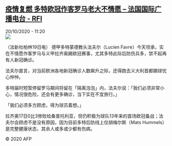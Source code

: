 <!--1603187678000-->
[疫情复燃 多特欧冠作客罗马老大不情愿 – 法国国际广播电台 - RFI](http://www.rfi.fr//cn/contenu/20201020-%E7%96%AB%E6%83%85%E5%A4%8D%E7%87%83-%E5%A4%9A%E7%89%B9%E6%AC%A7%E5%86%A0%E4%BD%9C%E5%AE%A2%E7%BD%97%E9%A9%AC%E8%80%81%E5%A4%A7%E4%B8%8D%E6%83%85%E6%84%BF)
------

<div>20/10/2020 - 11:20</div><img src="https://s.rfi.fr/media/display/74ca6b48-12b8-11eb-a9e5-005056a98db9/w:310/p:16x9/spo0002b.201020172003.jpg"><div class="t-content__body u-clearfix"><p>（法新社柏林19日电）    德甲多特蒙德教头法夫尔（Lucien Favre）今天坦承，实在不情愿作客罗马与义甲拉齐奥踢欧冠赛事，尤其多特此际后防伤兵多，禁不起再有人新冠确诊。</p><p>    法夫尔直言，对当前欧洲各地新冠确诊人数飙升之际，还得跑去义大利首都踢球忧心忡忡。</p><p>    多特届时短暂停留罗马期间将留在「隔离泡泡」内，法夫尔说：「我们必须非常小心，情况很危险，还会有更多确诊，当下实在不宜旅行。」</p><p>    「我们必须多方顾虑，得为球员着想。」</p><p>    拉齐奥17日0比3惨败给桑普托利亚，但仍积极为球队13年来的首场欧冠备战；法夫尔会顾虑不是没有原因，因为目前多特后防线上仅胡梅尔斯（Mats Hummels）是完整健康状态，其余人或多或少都有伤病。</p><p class="t-copyright">© 2020 AFP</p>        </div>
